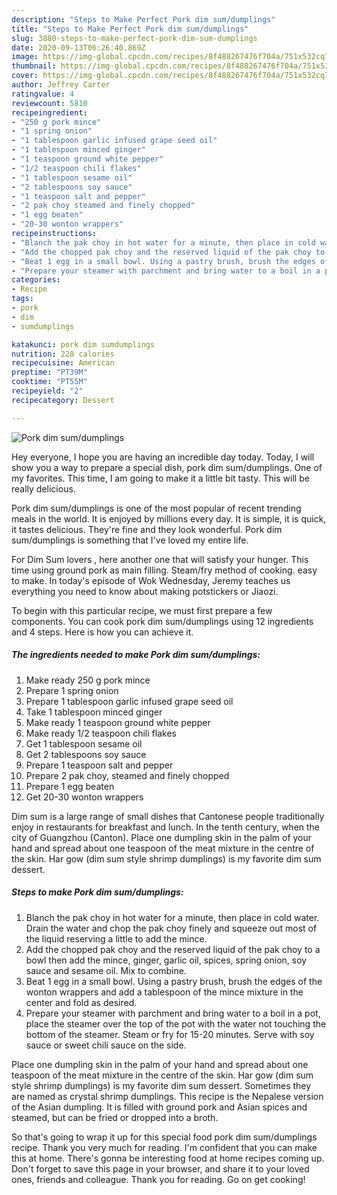 ```yaml
---
description: "Steps to Make Perfect Pork dim sum/dumplings"
title: "Steps to Make Perfect Pork dim sum/dumplings"
slug: 3880-steps-to-make-perfect-pork-dim-sum-dumplings
date: 2020-09-13T06:26:40.869Z
image: https://img-global.cpcdn.com/recipes/8f488267476f704a/751x532cq70/pork-dim-sumdumplings-recipe-main-photo.jpg
thumbnail: https://img-global.cpcdn.com/recipes/8f488267476f704a/751x532cq70/pork-dim-sumdumplings-recipe-main-photo.jpg
cover: https://img-global.cpcdn.com/recipes/8f488267476f704a/751x532cq70/pork-dim-sumdumplings-recipe-main-photo.jpg
author: Jeffrey Carter
ratingvalue: 4
reviewcount: 5810
recipeingredient:
- "250 g pork mince"
- "1 spring onion"
- "1 tablespoon garlic infused grape seed oil"
- "1 tablespoon minced ginger"
- "1 teaspoon ground white pepper"
- "1/2 teaspoon chili flakes"
- "1 tablespoon sesame oil"
- "2 tablespoons soy sauce"
- "1 teaspoon salt and pepper"
- "2 pak choy steamed and finely chopped"
- "1 egg beaten"
- "20-30 wonton wrappers"
recipeinstructions:
- "Blanch the pak choy in hot water for a minute, then place in cold water. Drain the water and chop the pak choy finely and squeeze out most of the liquid reserving a little to add the mince."
- "Add the chopped pak choy and the reserved liquid of the pak choy to a bowl then add the mince, ginger, garlic oil, spices, spring onion, soy sauce and sesame oil. Mix to combine."
- "Beat 1 egg in a small bowl. Using a pastry brush, brush the edges of the wonton wrappers and add a tablespoon of the mince mixture in the center and fold as desired."
- "Prepare your steamer with parchment and bring water to a boil in a pot, place the steamer over the top of the pot with the water not touching the bottom of the steamer. Steam or fry for 15-20 minutes. Serve with soy sauce or sweet chili sauce on the side."
categories:
- Recipe
tags:
- pork
- dim
- sumdumplings

katakunci: pork dim sumdumplings 
nutrition: 228 calories
recipecuisine: American
preptime: "PT39M"
cooktime: "PT55M"
recipeyield: "2"
recipecategory: Dessert

---
```



![Pork dim sum/dumplings](https://img-global.cpcdn.com/recipes/8f488267476f704a/751x532cq70/pork-dim-sumdumplings-recipe-main-photo.jpg)

Hey everyone, I hope you are having an incredible day today. Today, I will show you a way to prepare a special dish, pork dim sum/dumplings. One of my favorites. This time, I am going to make it a little bit tasty. This will be really delicious.

Pork dim sum/dumplings is one of the most popular of recent trending meals in the world. It is enjoyed by millions every day. It is simple, it is quick, it tastes delicious. They're fine and they look wonderful. Pork dim sum/dumplings is something that I've loved my entire life.

For Dim Sum lovers , here another one that will satisfy your hunger. This time using ground pork as main filling. Steam/fry method of cooking. easy to make. In today&#39;s episode of Wok Wednesday, Jeremy teaches us everything you need to know about making potstickers or Jiaozi.


To begin with this particular recipe, we must first prepare a few components. You can cook pork dim sum/dumplings using 12 ingredients and 4 steps. Here is how you can achieve it.

<!--inarticleads1-->

##### The ingredients needed to make Pork dim sum/dumplings:

1. Make ready 250 g pork mince
1. Prepare 1 spring onion
1. Prepare 1 tablespoon garlic infused grape seed oil
1. Take 1 tablespoon minced ginger
1. Make ready 1 teaspoon ground white pepper
1. Make ready 1/2 teaspoon chili flakes
1. Get 1 tablespoon sesame oil
1. Get 2 tablespoons soy sauce
1. Prepare 1 teaspoon salt and pepper
1. Prepare 2 pak choy, steamed and finely chopped
1. Prepare 1 egg beaten
1. Get 20-30 wonton wrappers


Dim sum is a large range of small dishes that Cantonese people traditionally enjoy in restaurants for breakfast and lunch. In the tenth century, when the city of Guangzhou (Canton). Place one dumpling skin in the palm of your hand and spread about one teaspoon of the meat mixture in the centre of the skin. Har gow (dim sum style shrimp dumplings) is my favorite dim sum dessert. 

<!--inarticleads2-->

##### Steps to make Pork dim sum/dumplings:

1. Blanch the pak choy in hot water for a minute, then place in cold water. Drain the water and chop the pak choy finely and squeeze out most of the liquid reserving a little to add the mince.
1. Add the chopped pak choy and the reserved liquid of the pak choy to a bowl then add the mince, ginger, garlic oil, spices, spring onion, soy sauce and sesame oil. Mix to combine.
1. Beat 1 egg in a small bowl. Using a pastry brush, brush the edges of the wonton wrappers and add a tablespoon of the mince mixture in the center and fold as desired.
1. Prepare your steamer with parchment and bring water to a boil in a pot, place the steamer over the top of the pot with the water not touching the bottom of the steamer. Steam or fry for 15-20 minutes. Serve with soy sauce or sweet chili sauce on the side.


Place one dumpling skin in the palm of your hand and spread about one teaspoon of the meat mixture in the centre of the skin. Har gow (dim sum style shrimp dumplings) is my favorite dim sum dessert. Sometimes they are named as crystal shrimp dumplings. This recipe is the Nepalese version of the Asian dumpling. It is filled with ground pork and Asian spices and steamed, but can be fried or dropped into a broth. 

So that's going to wrap it up for this special food pork dim sum/dumplings recipe. Thank you very much for reading. I'm confident that you can make this at home. There's gonna be interesting food at home recipes coming up. Don't forget to save this page in your browser, and share it to your loved ones, friends and colleague. Thank you for reading. Go on get cooking!
